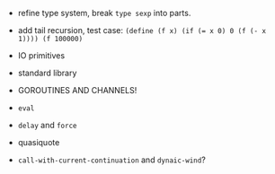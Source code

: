 * refine type system, break `type sexp` into parts.
* add tail recursion, test case: `(define (f x) (if (= x 0) 0 (f (- x 1)))) (f 100000)`
* IO primitives
* standard library

* GOROUTINES AND CHANNELS!

* `eval`
* `delay` and `force`
* quasiquote
* `call-with-current-continuation` and `dynaic-wind`?
